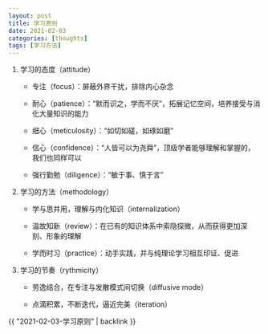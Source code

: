 ```yaml
---
layout: post
title: 学习原则
date: 2021-02-03
categories: [thoughts]
tags: [学习方法]
---
```


1. 学习的态度（attitude）

   * 专注（focus）：屏蔽外界干扰，排除内心杂念

   * 耐心（patience）：“默而识之，学而不厌”，拓展记忆空间，培养接受与消化大量知识的能力

   * 细心（meticulosity）：“如切如磋，如琢如磨”

   * 信心（confidence）：“人皆可以为尧舜”，顶级学者能够理解和掌握的，我们也同样可以

   * 强行勤勉（diligence）：“敏于事、慎于言”

2. 学习的方法（methodology）

   * 学与思并用，理解与内化知识（internalization）

   * 温故知新（review）：在已有的知识体系中索隐探微，从而获得更加深刻、形象的理解

   * 学而时习（practice）：动手实践，并与纯理论学习相互印证、促进

3. 学习的节奏（rythmicity）

   * 劳逸结合，在专注与发散模式间切换（diffusive mode）

   * 点滴积累，不断迭代，逼近完美（iteration）

{{ "2021-02-03-学习原则" | backlink }}
